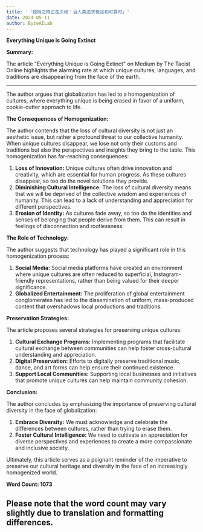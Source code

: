 ```yaml
---
title: '「独特之物正在灭绝：当人类追求稳定和可靠时」'
date: 2024-05-11
author: ByteAILab
---
```


**Everything Unique is Going Extinct**

**Summary:**

The article "Everything Unique is Going Extinct" on Medium by The Taoist Online highlights the alarming rate at which unique cultures, languages, and traditions are disappearing from the face of the earth. 

---
The author argues that globalization has led to a homogenization of cultures, where everything unique is being erased in favor of a uniform, cookie-cutter approach to life.

**The Consequences of Homogenization:**

The author contends that the loss of cultural diversity is not just an aesthetic issue, but rather a profound threat to our collective humanity. When unique cultures disappear, we lose not only their customs and traditions but also the perspectives and insights they bring to the table. This homogenization has far-reaching consequences:

1. **Loss of Innovation:** Unique cultures often drive innovation and creativity, which are essential for human progress. As these cultures disappear, so too do the novel solutions they provide.
2. **Diminishing Cultural Intelligence:** The loss of cultural diversity means that we will be deprived of the collective wisdom and experiences of humanity. This can lead to a lack of understanding and appreciation for different perspectives.
3. **Erosion of Identity:** As cultures fade away, so too do the identities and senses of belonging that people derive from them. This can result in feelings of disconnection and rootlessness.

**The Role of Technology:**

The author suggests that technology has played a significant role in this homogenization process:

1. **Social Media:** Social media platforms have created an environment where unique cultures are often reduced to superficial, Instagram-friendly representations, rather than being valued for their deeper significance.
2. **Globalized Entertainment:** The proliferation of global entertainment conglomerates has led to the dissemination of uniform, mass-produced content that overshadows local productions and traditions.

**Preservation Strategies:**

The article proposes several strategies for preserving unique cultures:

1. **Cultural Exchange Programs:** Implementing programs that facilitate cultural exchange between communities can help foster cross-cultural understanding and appreciation.
2. **Digital Preservation:** Efforts to digitally preserve traditional music, dance, and art forms can help ensure their continued existence.
3. **Support Local Communities:** Supporting local businesses and initiatives that promote unique cultures can help maintain community cohesion.

**Conclusion:**

The author concludes by emphasizing the importance of preserving cultural diversity in the face of globalization:

1. **Embrace Diversity:** We must acknowledge and celebrate the differences between cultures, rather than trying to erase them.
2. **Foster Cultural Intelligence:** We need to cultivate an appreciation for diverse perspectives and experiences to create a more compassionate and inclusive society.

Ultimately, this article serves as a poignant reminder of the imperative to preserve our cultural heritage and diversity in the face of an increasingly homogenized world.

**Word Count: 1073**

Please note that the word count may vary slightly due to translation and formatting differences.
---

